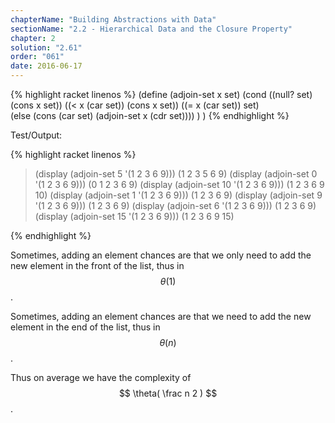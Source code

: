 ```yaml
---
chapterName: "Building Abstractions with Data"
sectionName: "2.2 - Hierarchical Data and the Closure Property"
chapter: 2
solution: "2.61"
order: "061"
date: 2016-06-17
---
```


{% highlight racket linenos %}
(define (adjoin-set x set)
  (cond ((null? set) (cons x set))
        ((< x (car set)) (cons x set))
        ((= x (car set)) set)        
        (else (cons (car set) (adjoin-set x (cdr set))))
  )
)
{% endhighlight %}

Test/Output:

{% highlight racket linenos %}
> (display (adjoin-set 5 '(1 2 3 6 9)))
(1 2 3 5 6 9)
> (display (adjoin-set 0 '(1 2 3 6 9)))
(0 1 2 3 6 9)
> (display (adjoin-set 10 '(1 2 3 6 9)))
(1 2 3 6 9 10)
> (display (adjoin-set 1 '(1 2 3 6 9)))
(1 2 3 6 9)
> (display (adjoin-set 9 '(1 2 3 6 9)))
(1 2 3 6 9)
> (display (adjoin-set 6 '(1 2 3 6 9)))
(1 2 3 6 9)
> (display (adjoin-set 15 '(1 2 3 6 9)))
(1 2 3 6 9 15)
> 
{% endhighlight %}

Sometimes, adding an element chances are that we only need to add the new element in the front of the list, thus in $$ \theta(1) $$.

Sometimes, adding an element chances are that we need to add the new element in the end of the list, thus in $$ \theta(n) $$.

Thus on average we have the complexity of $$ \theta( \frac n 2 ) $$.